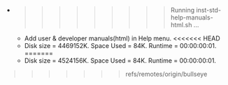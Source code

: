 * >>>>>>>>> Running inst-std-help-manuals-html.sh ...
  * Add user & developer manuals(html) in Help menu.
<<<<<<< HEAD
  * Disk size = 4469152K. Space Used = 84K. Runtime = 00:00:00:01.
=======
  * Disk size = 4524156K. Space Used = 84K. Runtime = 00:00:00:01.
>>>>>>> refs/remotes/origin/bullseye
